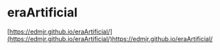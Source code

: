 # eraArtificial
[https://edmjr.github.io/eraArtificial/](https://edmjr.github.io/eraArtificial/)https://edmjr.github.io/eraArtificial/
